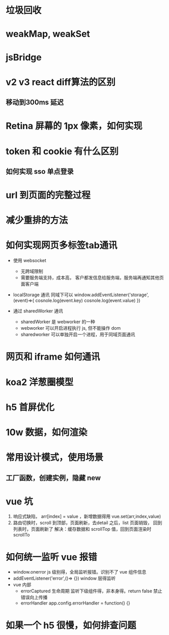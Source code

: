 # 垃圾回收

# weakMap, weakSet

# jsBridge

# v2 v3 react diff算法的区别


## 移动到300ms 延迟


# Retina 屏幕的 1px 像素，如何实现


# token 和 cookie 有什么区别

## 如何实现 sso 单点登录

# url 到页面的完整过程

# 减少重排的方法

# 如何实现网页多标签tab通讯

- 使用 websocket 
  - 无跨域限制
  - 需要服务端支持，成本高， 客户都发信息给服务端，服务端再通知其他页面客户端

- localStorage 通讯
  同域下可以 window.addEventListener('storage',(event)=>{
    cosnole.log(event.key)
    cosnole.log(event.value)
  })

- 通过 sharedWorker 通讯
  - sharedWorker 是 webworker 的一种
  - webworker 可以开启进程执行 js, 但不能操作 dom
  - sharedworker 可以单独开启一个进程，用于同域页面通讯

# 网页和 iframe 如何通讯

# koa2 洋葱圈模型

# h5 首屏优化

# 10w 数据，如何渲染

# 常用设计模式，使用场景

## 工厂函数，创建实例，隐藏 new


# vue 坑
1. 响应式缺陷， arr[index] = value ，新增数据得用 vue.set(arr,index,value)
2. 路由切换时，scroll 到顶部，页面刷新，去detail 之后，list 页面销毁， 回到列表时，页面刷新了
   解决：缓存数据和 scrollTop 值，回到页面渲染时 scrollTo

# 如何统一监听 vue 报错
- window.onerror js 级别得，全局监听报错。识别不了 vue 组件信息
- addEventListener('error',()=> {}) window 层得监听
- vue 内部 
  - errorCaptured 生命周期 监听下级组件得，非本身得。return false 禁止错误向上传播
  - errorHandler app.config.errorHandler = function() {}

# 如果一个 h5 很慢，如何排查问题

    